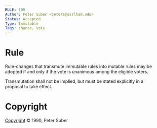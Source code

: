 ```yaml
---
RULE: 109
Author: Peter Suber <peters@earlham.edu>
Status: Accepted
Type: Immutable
Tags: change, vote
---
```


# Rule

Rule-changes that transmute immutable rules into mutable rules may be adopted if and only if the vote is unanimous among the eligible voters.

Transmutation shall not be implied, but must be stated explicitly in a proposal to take effect.

# Copyright

[Copyright](http://legacy.earlham.edu/~peters/copyrite.htm) © 1990, Peter Suber
